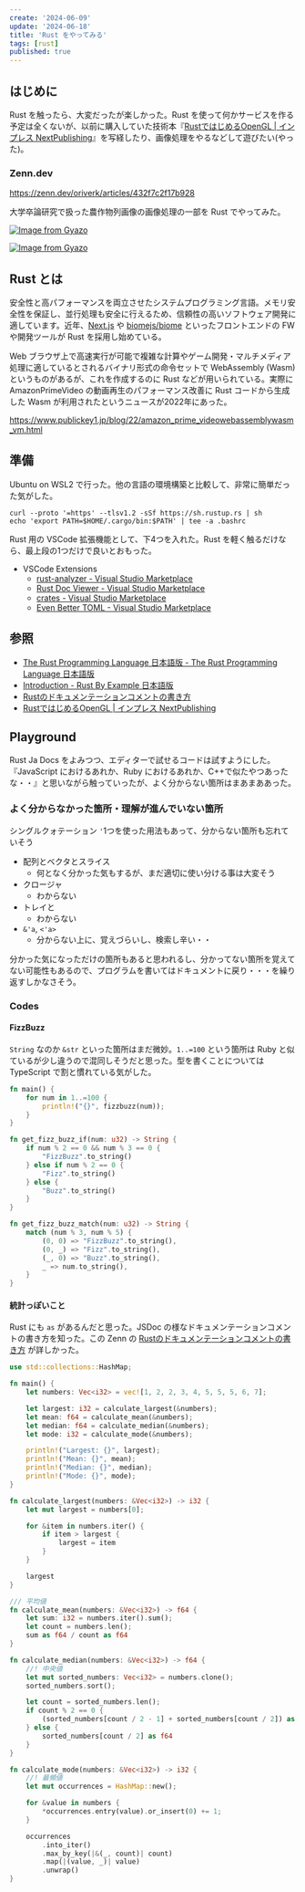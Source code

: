 ```yaml
---
create: '2024-06-09'
update: '2024-06-18'
title: 'Rust をやってみる'
tags: [rust]
published: true
---
```


## はじめに

Rust を触ったら、大変だったが楽しかった。Rust を使って何かサービスを作る予定は全くないが、以前に購入していた技術本『[RustではじめるOpenGL | インプレス NextPublishing](https://nextpublishing.jp/book/11379.html)』を写経したり、画像処理をやるなどして遊びたい(やった)。

### Zenn.dev

https://zenn.dev/oriverk/articles/432f7c2f17b928

大学卒論研究で扱った農作物列画像の画像処理の一部を Rust でやってみた。

[![Image from Gyazo](https://i.gyazo.com/d75600f70282b94cfe9891ca63cdd600.jpg "input.png")](https://gyazo.com/d75600f70282b94cfe9891ca63cdd600)

[![Image from Gyazo](https://i.gyazo.com/f5b0b2ed170f42cf7f15e97459b054bf.jpg "output.png")](https://gyazo.com/f5b0b2ed170f42cf7f15e97459b054bf)

## Rust とは

安全性と高パフォーマンスを両立させたシステムプログラミング言語。メモリ安全性を保証し、並行処理も安全に行えるため、信頼性の高いソフトウェア開発に適しています。近年、[Next.js](https://nextjs.org/) や [biomejs/biome](https://github.com/biomejs/biome) といったフロントエンドの FW や開発ツールが Rust を採用し始めている。

Web ブラウザ上で高速実行が可能で複雑な計算やゲーム開発・マルチメディア処理に適しているとされるバイナリ形式の命令セットで WebAssembly (Wasm) というものがあるが、これを作成するのに Rust などが用いられている。実際に AmazonPrimeVideo の動画再生のパフォーマンス改善に Rust コードから生成した Wasm が利用されたというニュースが2022年にあった。

https://www.publickey1.jp/blog/22/amazon_prime_videowebassemblywasm_vm.html

## 準備

Ubuntu on WSL2 で行った。他の言語の環境構築と比較して、非常に簡単だった気がした。

```shell title=""
curl --proto '=https' --tlsv1.2 -sSf https://sh.rustup.rs | sh
echo 'export PATH=$HOME/.cargo/bin:$PATH' | tee -a .bashrc
```

Rust 用の VSCode 拡張機能として、下4つを入れた。Rust を軽く触るだけなら、最上段の1つだけで良いとおもった。

- VSCode Extensions
  - [rust-analyzer - Visual Studio Marketplace](https://marketplace.visualstudio.com/items?itemName=rust-lang.rust-analyzer)
  - [Rust Doc Viewer - Visual Studio Marketplace](https://marketplace.visualstudio.com/items?itemName=JScearcy.rust-doc-viewer)
  - [crates - Visual Studio Marketplace](https://marketplace.visualstudio.com/items?itemName=serayuzgur.crates)
  - [Even Better TOML - Visual Studio Marketplace](https://marketplace.visualstudio.com/items?itemName=tamasfe.even-better-toml)

## 参照

- [The Rust Programming Language 日本語版 - The Rust Programming Language 日本語版](https://doc.rust-jp.rs/book-ja/)
- [Introduction - Rust By Example 日本語版](https://doc.rust-jp.rs/rust-by-example-ja/index.html)
- [Rustのドキュメンテーションコメントの書き方](https://zenn.dev/masaki_wk/articles/20230715-rust-doc-comment#%E3%83%89%E3%82%AD%E3%83%A5%E3%83%A1%E3%83%B3%E3%83%86%E3%83%BC%E3%82%B7%E3%83%A7%E3%83%B3%E3%82%B3%E3%83%A1%E3%83%B3%E3%83%88%E3%81%AE%E7%A8%AE%E5%88%A5)
- [RustではじめるOpenGL | インプレス NextPublishing](https://nextpublishing.jp/book/11379.html)

## Playground

Rust Ja Docs をよみつつ、エディターで試せるコードは試すようにした。『JavaScript におけるあれか、Ruby におけるあれか、C++で似たやつあったな・・』と思いながら触っていったが、よく分からない箇所はまあまああった。

### よく分からなかった箇所・理解が進んでいない箇所

シングルクォテーション `'`1つを使った用法もあって、分からない箇所も忘れていそう

- 配列とベクタとスライス
  - 何となく分かった気もするが、まだ適切に使い分ける事は大変そう
- クロージャ
  - わからない
- トレイと
  - わからない
- `&'a`, `<'a>`
  - 分からない上に、覚えづらいし、検索し辛い・・

分かった気になっただけの箇所もあると思われるし、分かってない箇所を覚えてない可能性もあるので、プログラムを書いてはドキュメントに戻り・・・を繰り返すしかなさそう。

### Codes

#### FizzBuzz

`String` なのか `&str` といった箇所はまだ微妙。`1..=100` という箇所は Ruby と似ているが少し違うので混同しそうだと思った。型を書くことについては TypeScript で割と慣れている気がした。

```rust:main.rs
fn main() {
    for num in 1..=100 {
        println!("{}", fizzbuzz(num));
    }
}

fn get_fizz_buzz_if(num: u32) -> String {
    if num % 2 == 0 && num % 3 == 0 {
        "FizzBuzz".to_string()
    } else if num % 2 == 0 {
        "Fizz".to_string()
    } else {
        "Buzz".to_string()
    }
}

fn get_fizz_buzz_match(num: u32) -> String {
    match (num % 3, num % 5) {
        (0, 0) => "FizzBuzz".to_string(),
        (0, _) => "Fizz".to_string(),
        (_, 0) => "Buzz".to_string(),
        _ => num.to_string(),
    }
}
```

#### 統計っぽいこと

Rust にも `as` があるんだと思った。JSDoc の様なドキュメンテーションコメントの書き方を知った。この Zenn の [Rustのドキュメンテーションコメントの書き方](https://zenn.dev/masaki_wk/articles/20230715-rust-doc-comment#ドキュメンテーションコメントの種別) が詳しかった。

```rust:main.rs
use std::collections::HashMap;

fn main() {
    let numbers: Vec<i32> = vec![1, 2, 2, 3, 4, 5, 5, 5, 6, 7];

    let largest: i32 = calculate_largest(&numbers);
    let mean: f64 = calculate_mean(&numbers);
    let median: f64 = calculate_median(&numbers);
    let mode: i32 = calculate_mode(&numbers);

    println!("Largest: {}", largest);
    println!("Mean: {}", mean);
    println!("Median: {}", median);
    println!("Mode: {}", mode);
}

fn calculate_largest(numbers: &Vec<i32>) -> i32 {
    let mut largest = numbers[0];

    for &item in numbers.iter() {
        if item > largest {
            largest = item
        }
    }

    largest
}

/// 平均値
fn calculate_mean(numbers: &Vec<i32>) -> f64 {
    let sum: i32 = numbers.iter().sum();
    let count = numbers.len();
    sum as f64 / count as f64
}

fn calculate_median(numbers: &Vec<i32>) -> f64 {
    //! 中央値
    let mut sorted_numbers: Vec<i32> = numbers.clone();
    sorted_numbers.sort();

    let count = sorted_numbers.len();
    if count % 2 == 0 {
        (sorted_numbers[count / 2 - 1] + sorted_numbers[count / 2]) as f64 / 2.0
    } else {
        sorted_numbers[count / 2] as f64
    }
}

fn calculate_mode(numbers: &Vec<i32>) -> i32 {
    //! 最頻値
    let mut occurrences = HashMap::new();

    for &value in numbers {
        *occurrences.entry(value).or_insert(0) += 1;
    }

    occurrences
        .into_iter()
        .max_by_key(|&(_, count)| count)
        .map(|(value, _)| value)
        .unwrap()
}
```
